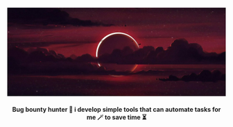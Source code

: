 ![Header](./background.jpg)
<h4 align="center">Bug bounty hunter 🥷 i develop simple tools that can automate tasks for me 🪄 to save time ⏳</h4>
